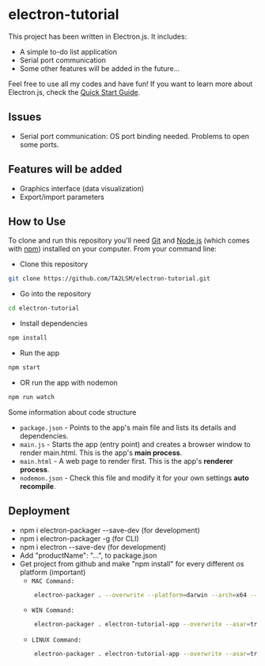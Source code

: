 # electron-tutorial
This project has been written in Electron.js. It includes:
- A simple to-do list application
- Serial port communication
- Some other features will be added in the future...

Feel free to use all my codes and have fun!
If you want to learn more about Electron.js, check the [Quick Start Guide](https://www.electronjs.org/docs/latest/tutorial/quick-start).

## Issues
- Serial port communication: OS port binding needed. Problems to open some ports.

## Features will be added
- Graphics interface (data visualization)
- Export/import parameters


## How to Use
To clone and run this repository you'll need [Git](https://git-scm.com) and [Node.js](https://nodejs.org/en/download/) (which comes with [npm](https://www.npmjs.com/)) installed on your computer. From your command line:

- Clone this repository
```bash
git clone https://github.com/TA2LSM/electron-tutorial.git
```

- Go into the repository
```bash
cd electron-tutorial
```

- Install dependencies
```bash
npm install
```

- Run the app
```bash
npm start
```
- OR run the app with nodemon
```bash
npm run watch
```

Some information about code structure
- `package.json` - Points to the app's main file and lists its details and dependencies.
- `main.js` - Starts the app (entry point) and creates a browser window to render main.html. This is the app's **main process**.
- `main.html` - A web page to render first. This is the app's **renderer process**.
- `nodemon.json` - Check this file and modify it for your own settings **auto recompile**.

## Deployment

- npm i electron-packager --save-dev (for development)
- npm i electron-packager -g (for CLI)
- npm i electron --save-dev (for development)
- Add "productName": "...", to package.json
- Get project from github and make "npm install" for every different os platform (important)
    - `MAC Command:` 
    ```bash
        electron-packager . --overwrite --platform=darwin --arch=x64 --icon=assets/icons/mac/icon.icns --prune=true --out=release-builds
    ```
    - `WIN Command:` 
    ```bash
        electron-packager . electron-tutorial-app --overwrite --asar=true --platform=win32 --arch=ia32 --icon=assets/icons/win/icon.ico --prune=true --out=release-builds --version-string.CompanyName=CE --version-string.FileDescription=CE --version-string.ProductName="TA2LSM Electron Project"
    ```
    - `LINUX Command:` 
    ```bash
        electron-packager . electron-tutorial-app --overwrite --asar=true --platform=linux --arch=x64 --icon=assets/icons/linux/icon.png --prune=true --out=release-builds
    ```

